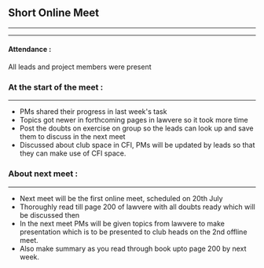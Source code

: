 ## Short Online Meet
---
---
#### Attendance : 
 All leads and project members were present

### At the start of the meet :
---
- PMs shared their progress in last week's task 
- Topics got newer in forthcoming pages in lawvere so it took more time
- Post the doubts on exercise on group so the leads can look up and save them to discuss in the next meet
- Discussed about club space in CFI, PMs will be updated by leads so that they can make use of CFI space.

### About next meet :
---
- Next meet will be the first online meet, scheduled on 20th July
- Thoroughly read till page 200 of lawvere with all doubts ready which will be discussed then
- In the next meet PMs will be given topics from lawvere to make presentation which is to be presented to club heads on the 2nd offline meet.
- Also make summary as you read through book upto page 200 by next week.
 

